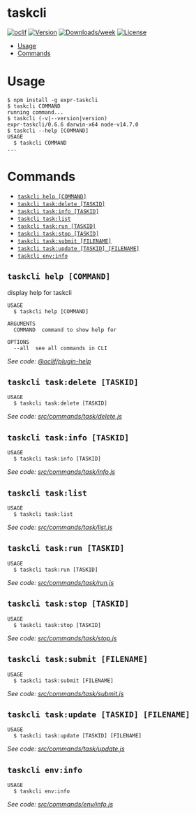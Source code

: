 taskcli
=======



[![oclif](https://img.shields.io/badge/cli-oclif-brightgreen.svg)](https://oclif.io)
[![Version](https://img.shields.io/npm/v/expr-taskcli.svg)](https://npmjs.org/package/expr-taskcli)
[![Downloads/week](https://img.shields.io/npm/dw/expr-taskcli.svg)](https://npmjs.org/package/expr-taskcli)
[![License](https://img.shields.io/npm/l/expr-taskcli.svg)](https://github.com/yjhatfdu/taskcli/blob/master/package.json)

<!-- toc -->
* [Usage](#usage)
* [Commands](#commands)
<!-- tocstop -->
# Usage
<!-- usage -->
```sh-session
$ npm install -g expr-taskcli
$ taskcli COMMAND
running command...
$ taskcli (-v|--version|version)
expr-taskcli/0.6.6 darwin-x64 node-v14.7.0
$ taskcli --help [COMMAND]
USAGE
  $ taskcli COMMAND
...
```
<!-- usagestop -->
# Commands
<!-- commands -->
* [`taskcli help [COMMAND]`](#taskcli-help-command)
* [`taskcli task:delete [TASKID]`](#taskcli-taskdelete-taskid)
* [`taskcli task:info [TASKID]`](#taskcli-taskinfo-taskid)
* [`taskcli task:list`](#taskcli-tasklist)
* [`taskcli task:run [TASKID]`](#taskcli-taskrun-taskid)
* [`taskcli task:stop [TASKID]`](#taskcli-taskstop-taskid)
* [`taskcli task:submit [FILENAME]`](#taskcli-tasksubmit-filename)
* [`taskcli task:update [TASKID] [FILENAME]`](#taskcli-taskupdate-taskid-filename)
* [`taskcli env:info`](#taskcli-envinfo)

## `taskcli help [COMMAND]`

display help for taskcli

```
USAGE
  $ taskcli help [COMMAND]

ARGUMENTS
  COMMAND  command to show help for

OPTIONS
  --all  see all commands in CLI
```

_See code: [@oclif/plugin-help](https://github.com/oclif/plugin-help/blob/v3.2.0/src/commands/help.ts)_

## `taskcli task:delete [TASKID]`

```
USAGE
  $ taskcli task:delete [TASKID]
```

_See code: [src/commands/task/delete.js](https://github.com/yjhatfdu/taskcli/blob/v0.6.6/src/commands/task/delete.js)_

## `taskcli task:info [TASKID]`

```
USAGE
  $ taskcli task:info [TASKID]
```

_See code: [src/commands/task/info.js](https://github.com/yjhatfdu/taskcli/blob/v0.6.6/src/commands/task/info.js)_

## `taskcli task:list`

```
USAGE
  $ taskcli task:list
```

_See code: [src/commands/task/list.js](https://github.com/yjhatfdu/taskcli/blob/v0.6.6/src/commands/task/list.js)_

## `taskcli task:run [TASKID]`

```
USAGE
  $ taskcli task:run [TASKID]
```

_See code: [src/commands/task/run.js](https://github.com/yjhatfdu/taskcli/blob/v0.6.6/src/commands/task/run.js)_

## `taskcli task:stop [TASKID]`

```
USAGE
  $ taskcli task:stop [TASKID]
```

_See code: [src/commands/task/stop.js](https://github.com/yjhatfdu/taskcli/blob/v0.6.6/src/commands/task/stop.js)_

## `taskcli task:submit [FILENAME]`

```
USAGE
  $ taskcli task:submit [FILENAME]
```

_See code: [src/commands/task/submit.js](https://github.com/yjhatfdu/taskcli/blob/v0.6.6/src/commands/task/submit.js)_

## `taskcli task:update [TASKID] [FILENAME]`

```
USAGE
  $ taskcli task:update [TASKID] [FILENAME]
```

_See code: [src/commands/task/update.js](https://github.com/yjhatfdu/taskcli/blob/v0.6.6/src/commands/task/update.js)_

## `taskcli env:info`

```
USAGE
  $ taskcli env:info
```

_See code: [src/commands/env/info.js](https://github.com/yjhatfdu/taskcli/blob/v0.6.6/src/commands/env/info.js)_
<!-- commandsstop -->
